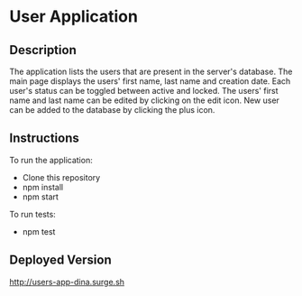 # User Application

## Description

The application lists the users that are present in the server's database. The main page displays the users' first name, last name and creation date. Each user's status can be toggled between active and locked. The users' first name and last name can be edited by clicking on the edit icon. New user can be added to the database by clicking the plus icon.

## Instructions

To run the application:

- Clone this repository
- npm install
- npm start

To run tests:

- npm test

## Deployed Version

http://users-app-dina.surge.sh

